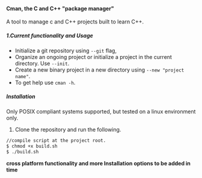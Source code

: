 #### Cman, the C and C++ "package manager"

A tool to manage c and C++ projects built to learn C++.

##### 1.Current functionality and Usage

- Initialize a git repository using `--git` flag,
- Organize an ongoing project or initialize a project in the current directory. Use `--init`.
- Create a new binary project in a new directory using `--new "project name"`.
- To get help use `cman -h`.

##### Installation

Only POSIX compliant systems supported, but tested on a linux environment only.

1. Clone the repository and run the following.

```bash
//compile script at the project root.
$ chmod +x build.sh
$ ./build.sh
```

**cross platform functionality and more Installation options to be added in time**
